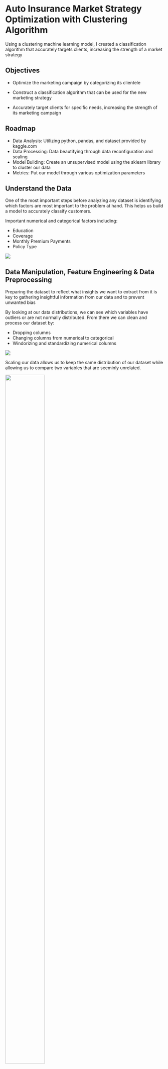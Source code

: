 # Auto Insurance Market Strategy Optimization with Clustering Algorithm
Using a clustering machine learning model, I created a classification algorithm that accurately targets clients, increasing the strength of a market strategy

## Objectives

- Optimize the marketing campaign by categorizing its clientele

- Construct a classification algorithm that can be used for the new marketing strategy

- Accurately target clients for specific needs, increasing the strength of its marketing campaign

## Roadmap

- Data Analysis: Utilizing python, pandas, and dataset provided by kaggle.com
- Data Processing: Data beautifying through data reconfiguration and scaling
- Model Building: Create an unsupervised model using the sklearn library to cluster our data
- Metrics: Put our model through various optimization parameters

## Understand the Data

One of the most important steps before analyzing any dataset is identifying which factors are most important to the problem at hand. This helps us build a model to accurately classify customers.

Important numerical and categorical factors including:
- Education
- Coverage
- Monthly Premium Payments
- Policy Type

<img src="https://github.com/cangeles14/Auto-Insurance-Clusting-Model-for-Market-Strategy/blob/master/visualizations/dataset.png">

## Data Manipulation, Feature Engineering & Data Preprocessing

Preparing the dataset to reflect what insights we want to extract from it is key to gathering insightful information from our data and to prevent unwanted bias

By looking at our data distributions, we can see which variables have outliers or are not normally distributed. From there we can clean and process our dataset by:

- Dropping columns
- Changing columns from numerical to categorical
- Windorizing and standardizing numerical columns

<img src="https://github.com/cangeles14/Auto-Insurance-Clusting-Model-for-Market-Strategy/blob/master/visualizations/datasetProcessing.png">

Scaling our data allows us to keep the same distribution of our dataset while allowing us to compare two variables that are seeminly unrelated.

<img src="https://github.com/cangeles14/Auto-Insurance-Clusting-Model-for-Market-Strategy/blob/master/visualizations/DataScaling.png" width="50%" height="75%">

<img src="https://github.com/cangeles14/Auto-Insurance-Clusting-Model-for-Market-Strategy/blob/master/visualizations/Customer%20Lifetime%20Value%20Distribution.png" width="50%" height="75%">

<img src="https://github.com/cangeles14/Auto-Insurance-Clusting-Model-for-Market-Strategy/blob/master/visualizations/Income%20Distribution.png" width="50%" height="75%">

## Building the Model

- Create an unsupervised machine model that can cluster our dataset customers
- Visualize these clusters and analyze similarities within clusters 
- Calculate how well our model is clustering our dataset
- Test  how well our model can predict new data points

The three clustering methods I will perform are K Means Clustering, DB Scan Clustering, and lastly, Agglomerative Clustering.

* [K Means](https://scikit-learn.org/stable/modules/generated/sklearn.cluster.KMeans.html) - Aims to partition observations into clusters in which each observation belongs to the cluster with the nearest mean

* [DB Scan](https://scikit-learn.org/stable/modules/generated/sklearn.cluster.DBSCAN.html) - Density based, spatial clustering method that groups together points that are closely packed together

* [Agglomerative](https://scikit-learn.org/stable/modules/generated/sklearn.cluster.AgglomerativeClustering.html) - Also called hierarchical clustering, a bottom-up clustering approach where each observation is assigned its own cluster and by calculating the similarity between clusters, merges them

## Model Performance & Metrics

Optimization allows our model to perform at its maximum to classify clusters. I will go over the models and some of the methods I used at optimizing them and analyzing their metrics.

Metrics:

* [Silhouette Score](https://scikit-learn.org/stable/modules/generated/sklearn.metrics.silhouette_score.html) - Silhouette Score is a classification metrics that measures how similar a datapoint is to its own cluster compared to all clusters

* [Dunn Index]() - Dunn Index uses cluster size and intercluster distances to evaluate clustering algorithms

* [Davies-Bouldin Index](https://scikit-learn.org/stable/modules/generated/sklearn.metrics.davies_bouldin_score.html) - Davies-Bouldin Index uses the ratio of parameters within the cluster to the parameters between clusters to optimize clustering algorithms 

K Means is an algorithm that tries to partition the dataset into distinct, non-overlapping groups or clusters. After running the model we can plot the epicenters of our clusters. This helps tell us if our clusters are distinct or not.

<img src="https://github.com/cangeles14/Auto-Insurance-Clusting-Model-for-Market-Strategy/blob/master/visualizations/KMeansClusteringCenters.png" width="50%" height="75%">

K Means Elbow is a visualization method that computes the optimal number of clusters for a K Means model within the ranges specified

<img src="https://github.com/cangeles14/Auto-Insurance-Clusting-Model-for-Market-Strategy/blob/master/visualizations/KElbowVis.png">

Looping through the metrics for DB Scan and Agglomerative clustering models, we can find the optimal parameters for each model. 

<img src="https://github.com/cangeles14/Auto-Insurance-Clusting-Model-for-Market-Strategy/blob/master/visualizations/DBAggloOptimization.png">

## Visualization of Clusters

One of the most important things when creating a clustering model is to actually visualize your clusters with your dataset. It's almost impossible to tell if your clustering algorithm is comparively good simply on metric scores.

<img src="https://github.com/cangeles14/Auto-Insurance-Clusting-Model-for-Market-Strategy/blob/master/visualizations/Monthly%20Premium%20vs%20Total%20Claim.png" width="50%" height="75%">

<img src="https://github.com/cangeles14/Auto-Insurance-Clusting-Model-for-Market-Strategy/blob/master/visualizations/Income%20vs%20Monthly%20Premium.png" width="50%" height="75%">


## Presentation

* [Presentation](https://github.com/cangeles14/Auto-Insurance-Clusting-Model-for-Market-Strategy/blob/master/Auto%20Insurance%20Clustering%20Model.pdf)

## Built With

* [Python](https://docs.python.org/3/) - The programming language used
* [Pandas](https://pandas.pydata.org/pandas-docs/stable/index.html) - library providing high-performance, easy-to-use data structures and data analysis tools for the Python programming language
* [MySQL](https://www.mysql.com/) -  MySQL is an open-source relational database management system for SQL
* [Tableau](https://www.tableau.com/) - Popular Data visualization tool
* [MatPlotLib](https://matplotlib.org/contents.html) - Matplotlib is a Python 2D plotting library which produces publication quality figures in a variety of hardcopy formats and interactive environments across platforms

## Authors

* **Christopher Angeles** - [cangeles14](https://github.com/cangeles14)

## Acknowledgments

* [Ironhack](https://www.ironhack.com/en/data-analytics) -  Data Analytics Bootcamp @ Ironhack Paris
